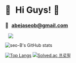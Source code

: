 # 🧸  Hi Guys!⁯⁯ ⁠⁢👋

### 📧⁯⁯  abejaseob@gmail.com

<a href="https://velog.io/@seo-B">
    <img 
        src="http://img.shields.io/badge/-Velog-FFA07A?style=flat&logo=Vector Logo Zone&link=https://velog.io/@seo-B"
        style="height : auto; margin-left : 10px; margin-right : 10px;"/>
</a>

![seo-B's GitHub stats](https://github-readme-stats.vercel.app/api?username=seo-B&show_icons=true&theme=buefy)

[![Top Langs](https://github-readme-stats.vercel.app/api/top-langs/?username=seo-B&layout=compact&theme=flag-india&langs_count=6)](https://github.com/anuraghazra/github-readme-stats)
[![Solved.ac
프로필](http://mazassumnida.wtf/api/v2/generate_badge?boj=seo_b)](https://solved.ac/seo_b)
